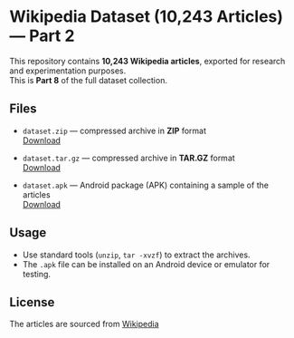 # Wikipedia Dataset (10,243 Articles) — Part 2

This repository contains **10,243 Wikipedia articles**, exported for research and experimentation purposes.  
This is **Part 8** of the full dataset collection.

## Files
- `dataset.zip` — compressed archive in **ZIP** format  
  [Download](https://drive.google.com/file/d/1QO2-Wn6Y34B0eKBZcWFHTQgjOkgzeipl/view?usp=drive_link)

- `dataset.tar.gz` — compressed archive in **TAR.GZ** format  
  [Download](https://drive.google.com/file/d/1MgF7HCUZj9qG-oeGpaQUPfuAh5QBvhY6/view?usp=drive_link)

- `dataset.apk` — Android package (APK) containing a sample of the articles  
  [Download](https://drive.google.com/file/d/1B_RrSPiGg0aLiUsjxCEtxz2Y4uUHXRV4/view?usp=drive_link)

## Usage
- Use standard tools (`unzip`, `tar -xvzf`) to extract the archives.  
- The `.apk` file can be installed on an Android device or emulator for testing.

## License
The articles are sourced from [Wikipedia](https://www.wikipedia.org/)

